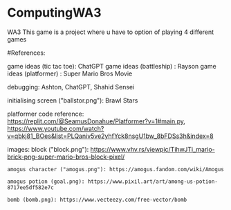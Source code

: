 # ComputingWA3
WA3
This game is a project where u have to option of playing 4 different games




#References:

game ideas (tic tac toe): ChatGPT 
game ideas (battleship) : Rayson
game ideas (platformer) : Super Mario Bros Movie


debugging: Ashton, ChatGPT, Shahid Sensei



initialising screen ("ballstor.png"): Brawl Stars



platformer code reference:   https://replit.com/@SeamusDonahue/Platformer?v=1#main.py,     https://www.youtube.com/watch?v=qbkj81_BOes&list=PLQaniv5ve2yhfYck8nsgU1bw_8bFDSs3h&index=8


images:
    block  ("block.png"): https://www.vhv.rs/viewpic/TihwJTi_mario-brick-png-super-mario-bros-block-pixel/

    amogus character ("amogus.png"): https://amogus.fandom.com/wiki/Amogus

    amogus potion (goal.png): https://www.pixil.art/art/among-us-potion-8717ee5df582e7c

    bomb (bomb.png): https://www.vecteezy.com/free-vector/bomb


